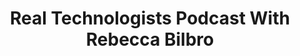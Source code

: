 ---
title: "Real Technologists Podcast With Rebecca Bilbro"
slug: "real-technologists-podcast-with-rebecca-bilbro"
draft: false
event_date: "2023-08-03"
image: "img/resources/resource-image-for-podcasts.webp"
name: "Real Technologists: Rebecca Bilbro"
description: Dr. Rebecca Bilbro joins the [Real Technologists](https://realtechnologists.org/) podcast for an in-depth conversation about her career in data science.
events: ['Podcast']
registration_link:
call_to_action:
video_link:
audio_link: https://realtechnologists.org/rebecca-bilbro/
categories: ['Audio']
presenters: ['Rebecca Bilbro']
topics: ['Career']
---